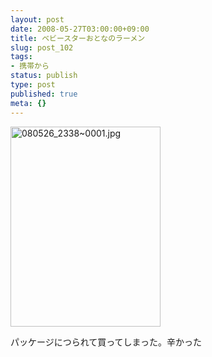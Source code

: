 ```yaml
---
layout: post
date: 2008-05-27T03:00:00+09:00
title: ベビースターおとなのラーメン
slug: post_102
tags:
- 携帯から
status: publish
type: post
published: true
meta: {}
---
```

<div class="moblogkun-entry">
<img src="/images/uploads/20080527_483bd0a9a4107.jpg" width="240" height="320" alt="080526_2338~0001.jpg" />
<p>パッケージにつられて買ってしまった。辛かった<br />
</p>
</div>
